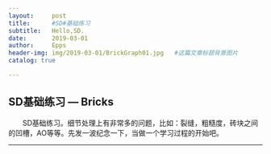 ```yaml
---
layout:     post                    
title:      #SD#基础练习
subtitle:   Hello,SD.
date:       2019-03-01
author:     Epps
header-img: img/2019-03-01/BrickGraph01.jpg   #这篇文章标题背景图片
catalog: true

---
```


## SD基础练习 — Bricks
　　SD基础练习。细节处理上有非常多的问题，比如：裂缝，粗糙度，砖块之间的凹槽，AO等等。先发一波纪念一下，当做一个学习过程的开始吧。
	
---